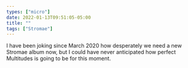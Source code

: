 ```yaml
---
types: ["micro"]
date: 2022-01-13T09:51:05-05:00
title: ""
tags: ["Stromae"]
---
```

I have been joking since March 2020 how desperately we need a new Stromae album now,  but I could have never anticipated how perfect Multitudes is going to be for this moment.
